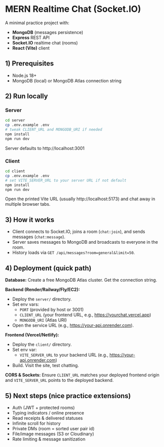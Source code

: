 # MERN Realtime Chat (Socket.IO)

A minimal practice project with:
- **MongoDB** (messages persistence)
- **Express** REST API
- **Socket.IO** realtime chat (rooms)
- **React (Vite)** client

## 1) Prerequisites
- Node.js 18+
- MongoDB (local) or MongoDB Atlas connection string

## 2) Run locally

### Server
```bash
cd server
cp .env.example .env
# tweak CLIENT_URL and MONGODB_URI if needed
npm install
npm run dev
```
Server defaults to http://localhost:3001

### Client
```bash
cd client
cp .env.example .env
# set VITE_SERVER_URL to your server URL if not default
npm install
npm run dev
```
Open the printed Vite URL (usually http://localhost:5173) and chat away in multiple browser tabs.

## 3) How it works
- Client connects to Socket.IO, joins a room (`chat:join`), and sends messages (`chat:message`).
- Server saves messages to MongoDB and broadcasts to everyone in the room.
- History loads via `GET /api/messages?room=general&limit=50`.

## 4) Deployment (quick path)
**Database:** Create a free MongoDB Atlas cluster. Get the connection string.

**Backend (Render/Railway/Fly/EC2):**
- Deploy the `server/` directory.
- Set env vars:
  - `PORT` (provided by host or 3001)
  - `CLIENT_URL` (your frontend URL, e.g., https://yourchat.vercel.app)
  - `MONGODB_URI` (Atlas URI)
- Open the service URL (e.g., https://your-api.onrender.com).

**Frontend (Vercel/Netlify):**
- Deploy the `client/` directory.
- Set env var:
  - `VITE_SERVER_URL` to your backend URL (e.g., https://your-api.onrender.com)
- Build. Visit the site, test chatting.

**CORS & Sockets:** Ensure `CLIENT_URL` matches your deployed frontend origin and `VITE_SERVER_URL` points to the deployed backend.

## 5) Next steps (nice practice extensions)
- Auth (JWT + protected rooms)
- Typing indicators / online presence
- Read receipts & delivered statuses
- Infinite scroll for history
- Private DMs (room = sorted user pair id)
- File/image messages (S3 or Cloudinary)
- Rate limiting & message sanitization
